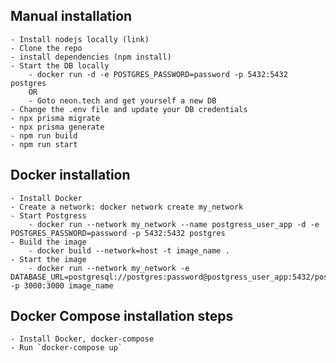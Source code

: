## Manual installation

    - Install nodejs locally (link)
    - Clone the repo
    - install dependencies (npm install)
    - Start the DB locally
        - docker run -d -e POSTGRES_PASSWORD=password -p 5432:5432 postgres
        OR
        - Goto neon.tech and get yourself a new DB
    - Change the .env file and update your DB credentials
    - npx prisma migrate
    - npx prisma generate
    - npm run build
    - npm run start

## Docker installation

    - Install Docker
    - Create a network: docker network create my_network
    - Start Postgress
        - docker run --network my_network --name postgress_user_app -d -e POSTGRES_PASSWORD=password -p 5432:5432 postgres
    - Build the image
        - docker build --network=host -t image_name .
    - Start the image
        - docker run --network my_network -e DATABASE_URL=postgresql://postgres:password@postgress_user_app:5432/postgres -p 3000:3000 image_name

## Docker Compose installation steps

    - Install Docker, docker-compose
    - Run `docker-compose up`

